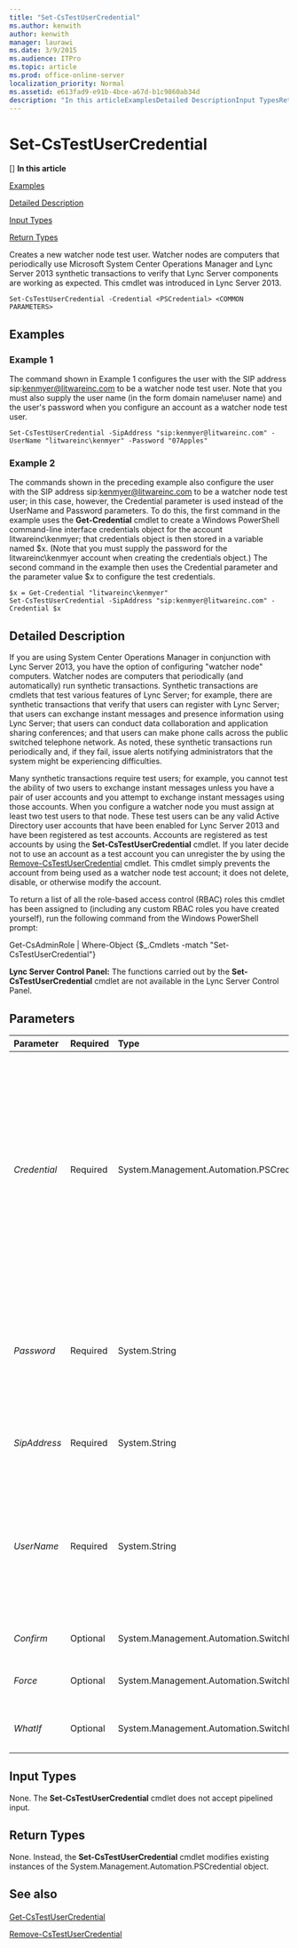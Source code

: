 ```yaml
---
title: "Set-CsTestUserCredential"
ms.author: kenwith
author: kenwith
manager: laurawi
ms.date: 3/9/2015
ms.audience: ITPro
ms.topic: article
ms.prod: office-online-server
localization_priority: Normal
ms.assetid: e613fad9-e91b-4bce-a67d-b1c9860ab34d
description: "In this articleExamplesDetailed DescriptionInput TypesReturn Types"
---
```


# Set-CsTestUserCredential
[]
 **In this article**
  
[Examples](#Examples)
  
[Detailed Description](#DetailedDescription)
  
[Input Types](#InputTypes)
  
[Return Types](#ReturnTypes)
  
Creates a new watcher node test user. Watcher nodes are computers that periodically use Microsoft System Center Operations Manager and Lync Server 2013 synthetic transactions to verify that Lync Server components are working as expected. This cmdlet was introduced in Lync Server 2013.
  
```
Set-CsTestUserCredential -Credential <PSCredential> <COMMON PARAMETERS>
```

## Examples
<a name="Examples"> </a>

### Example 1

The command shown in Example 1 configures the user with the SIP address sip:kenmyer@litwareinc.com to be a watcher node test user. Note that you must also supply the user name (in the form domain name\user name) and the user's password when you configure an account as a watcher node test user.
  
```
Set-CsTestUserCredential -SipAddress "sip:kenmyer@litwareinc.com" -UserName "litwareinc\kenmyer" -Password "07Apples"
```

### Example 2

The commands shown in the preceding example also configure the user with the SIP address sip:kenmyer@litwareinc.com to be a watcher node test user; in this case, however, the Credential parameter is used instead of the UserName and Password parameters. To do this, the first command in the example uses the **Get-Credential** cmdlet to create a Windows PowerShell command-line interface credentials object for the account litwareinc\kenmyer; that credentials object is then stored in a variable named $x. (Note that you must supply the password for the litwareinc\kenmyer account when creating the credentials object.) The second command in the example then uses the Credential parameter and the parameter value $x to configure the test credentials. 
  
```
$x = Get-Credential "litwareinc\kenmyer"
Set-CsTestUserCredential -SipAddress "sip:kenmyer@litwareinc.com" -Credential $x
```

## Detailed Description
<a name="DetailedDescription"> </a>

If you are using System Center Operations Manager in conjunction with Lync Server 2013, you have the option of configuring "watcher node" computers. Watcher nodes are computers that periodically (and automatically) run synthetic transactions. Synthetic transactions are cmdlets that test various features of Lync Server; for example, there are synthetic transactions that verify that users can register with Lync Server; that users can exchange instant messages and presence information using Lync Server; that users can conduct data collaboration and application sharing conferences; and that users can make phone calls across the public switched telephone network. As noted, these synthetic transactions run periodically and, if they fail, issue alerts notifying administrators that the system might be experiencing difficulties.
  
Many synthetic transactions require test users; for example, you cannot test the ability of two users to exchange instant messages unless you have a pair of user accounts and you attempt to exchange instant messages using those accounts. When you configure a watcher node you must assign at least two test users to that node. These test users can be any valid Active Directory user accounts that have been enabled for Lync Server 2013 and have been registered as test accounts. Accounts are registered as test accounts by using the **Set-CsTestUserCredential** cmdlet. If you later decide not to use an account as a test account you can unregister the by using the [Remove-CsTestUserCredential](remove-cstestusercredential.md) cmdlet. This cmdlet simply prevents the account from being used as a watcher node test account; it does not delete, disable, or otherwise modify the account. 
  
To return a list of all the role-based access control (RBAC) roles this cmdlet has been assigned to (including any custom RBAC roles you have created yourself), run the following command from the Windows PowerShell prompt:
  
Get-CsAdminRole | Where-Object {$_.Cmdlets -match "Set-CsTestUserCredential"}
  
 **Lync Server Control Panel:** The functions carried out by the **Set-CsTestUserCredential** cmdlet are not available in the Lync Server Control Panel. 
  
## Parameters
<a name="DetailedDescription"> </a>

|**Parameter**|**Required**|**Type**|**Description**|
|:-----|:-----|:-----|:-----|
| _Credential_ <br/> |Required  <br/> |System.Management.Automation.PSCredential  <br/> |Enables you to configure test credentials by using a Windows PowerShell credentials object rather than the Password and UserName parameters; this has the advantage of ensuring that the user password is masked when you type it onscreen.  <br/> To use the Credential parameter you must first create a PSCredential object using the **Get-Credential** cmdlet and then store the resulting object in a variable. For example:  <br/> $x = Get-Credential "litwareinc\kenmyer"  <br/> That variable is then used as the parameter value for the Credential parameter.  <br/> |
| _Password_ <br/> |Required  <br/> |System.String  <br/> |Password for the account whose test user credentials are being set. (Note that this password will be displayed onscreen in plain text.) For example:  <br/> -Password "p@ssw0rd"  <br/> You do not need to use the Password or the UserName parameters if you use the Credential parameter.  <br/> |
| _SipAddress_ <br/> |Required  <br/> |System.String  <br/> |SIP address of the account whose test user credentials are being set. For example:  <br/> -SipAddress "sip:kenmyer@litwareinc.com"  <br/> |
| _UserName_ <br/> |Required  <br/> |System.String  <br/> |User name of the account being configured for test credentials. The user name can be the SamAccountName or Active Directory DisplayName; for example:  <br/> -UserName "Ken Myer"  <br/> You can also specify the UserName by using the format domain name\user name. For example:  <br/> -UserName "litwareinc\kenmyer"  <br/> |
| _Confirm_ <br/> |Optional  <br/> |System.Management.Automation.SwitchParameter  <br/> |Prompts you for confirmation before executing the command.  <br/> |
| _Force_ <br/> |Optional  <br/> |System.Management.Automation.SwitchParameter  <br/> |Suppresses the display of any non-fatal error message that might occur when running the command.  <br/> |
| _WhatIf_ <br/> |Optional  <br/> |System.Management.Automation.SwitchParameter  <br/> |Describes what would happen if you executed the command without actually executing the command.  <br/> |
   
## Input Types
<a name="InputTypes"> </a>

None. The **Set-CsTestUserCredential** cmdlet does not accept pipelined input. 
  
## Return Types
<a name="ReturnTypes"> </a>

None. Instead, the **Set-CsTestUserCredential** cmdlet modifies existing instances of the System.Management.Automation.PSCredential object. 
  
## See also
<a name="ReturnTypes"> </a>

#### 

[Get-CsTestUserCredential](get-cstestusercredential.md)
  
[Remove-CsTestUserCredential](remove-cstestusercredential.md)

